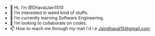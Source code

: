 - 👋 Hi, I’m @DhavalJain1510
- 👀 I’m interested in weird kind of stuffs.
- 🌱 I’m currently learning Software Engineering.
- 💞️ I’m looking to collaborate on codes.
- 📫 How to reach me through my mail i'd i.e Jaindhaval15@gmail.com

<!---
DhavalJain1510/DhavalJain1510 is a ✨ special ✨ repository because its `README.md` (this file) appears on your GitHub profile.
You can click the Preview link to take a look at your changes.
--->
